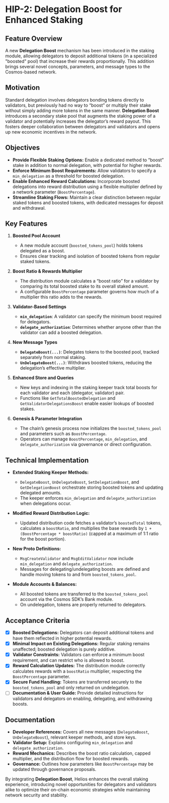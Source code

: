 # HIP-2: Delegation Boost for Enhanced Staking

## Feature Overview
A new **Delegation Boost** mechanism has been introduced in the staking module, allowing delegators to deposit additional tokens (in a specialized "boosted" pool) that increase their rewards proportionally. This addition brings several novel concepts, parameters, and message types to the Cosmos-based network.

## Motivation
Standard delegation involves delegators bonding tokens directly to validators, but previously had no way to “boost” or multiply their stake without simply adding more tokens in the same manner. **Delegation Boost** introduces a secondary stake pool that augments the staking power of a validator and potentially increases the delegator’s reward payout. This fosters deeper collaboration between delegators and validators and opens up new economic incentives in the network.

## Objectives
- **Provide Flexible Staking Options:** Enable a dedicated method to “boost” stake in addition to normal delegation, with potential for higher rewards.
- **Enforce Minimum Boost Requirements:** Allow validators to specify a `min_delegation` as a threshold for boosted delegation.
- **Enable Enhanced Reward Calculations:** Incorporate boosted delegations into reward distribution using a flexible multiplier defined by a network parameter (`BoostPercentage`).
- **Streamline Staking Flows:** Maintain a clear distinction between regular staked tokens and boosted tokens, with dedicated messages for deposit and withdrawal.

## Key Features

1. **Boosted Pool Account**  
   - A new module account (`boosted_tokens_pool`) holds tokens delegated as a boost.
   - Ensures clear tracking and isolation of boosted tokens from regular staked tokens.

2. **Boost Ratio & Rewards Multiplier**  
   - The distribution module calculates a “boost ratio” for a validator by comparing its total boosted stake to its overall staked amount.
   - A configurable `BoostPercentage` parameter governs how much of a multiplier this ratio adds to the rewards.

3. **Validator-Based Settings**  
   - **`min_delegation`**: A validator can specify the minimum boost required for delegators.
   - **`delegate_authorization`**: Determines whether anyone other than the validator can add a boosted delegation.

4. **New Message Types**  
   - **`DelegateBoost(...)`**: Delegates tokens to the boosted pool, tracked separately from normal staking.
   - **`UnDelegateBoost(...)`**: Withdraws boosted tokens, reducing the delegation’s effective multiplier.

5. **Enhanced Store and Queries**  
   - New keys and indexing in the staking keeper track total boosts for each validator and each (delegator, validator) pair.
   - Functions like `GetTotalBoostedDelegation` and `GetValidatorDelegationsBoost` enable easier lookups of boosted stakes.

6. **Genesis & Parameter Integration**  
   - The chain’s genesis process now initializes the `boosted_tokens_pool` and parameters such as `BoostPercentage`.
   - Operators can manage `BoostPercentage`, `min_delegation`, and `delegate_authorization` via governance or direct configuration.

## Technical Implementation

- **Extended Staking Keeper Methods:**  
  - `DelegateBoost`, `UnDelegateBoost`, `SetDelegationBoost`, and `GetDelegationBoost` orchestrate storing boosted tokens and updating delegated amounts.
  - The keeper enforces `min_delegation` and `delegate_authorization` when delegations occur.

- **Modified Reward Distribution Logic:**  
  - Updated distribution code fetches a validator’s `boostedTotal` tokens, calculates a `boostRatio`, and multiplies the base rewards by `1 + (BoostPercentage * boostRatio)` (capped at a maximum of 1:1 ratio for the boost portion).

- **New Proto Definitions:**  
  - `MsgCreateValidator` and `MsgEditValidator` now include `min_delegation` and `delegate_authorization`.
  - Messages for delegating/undelegating boosts are defined and handle moving tokens to and from `boosted_tokens_pool`.

- **Module Accounts & Balances:**  
  - All boosted tokens are transferred to the `boosted_tokens_pool` account via the Cosmos SDK’s Bank module.
  - On undelegation, tokens are properly returned to delegators.

## Acceptance Criteria
- [x] **Boosted Delegations:** Delegators can deposit additional tokens and have them reflected in higher potential rewards.  
- [x] **Minimal Impact on Existing Delegations:** Regular staking remains unaffected; boosted delegation is purely additive.  
- [x] **Validator Constraints:** Validators can enforce a minimum boost requirement, and can restrict who is allowed to boost.  
- [x] **Reward Calculation Updates:** The distribution module correctly calculates rewards with a `boostRatio` multiplier, respecting the `BoostPercentage` parameter.  
- [x] **Secure Fund Handling:** Tokens are transferred securely to the `boosted_tokens_pool` and only returned on undelegation.  
- [ ] **Documentation & User Guide:** Provide detailed instructions for validators and delegators on enabling, delegating, and withdrawing boosts.

## Documentation
- **Developer References:** Covers all new messages (`DelegateBoost`, `UnDelegateBoost`), relevant keeper methods, and store keys.  
- **Validator Setup:** Explains configuring `min_delegation` and `delegate_authorization`.  
- **Reward Mechanics:** Describes the boost ratio calculation, capped multiplier, and the distribution flow for boosted rewards.  
- **Governance:** Outlines how parameters like `BoostPercentage` may be updated through governance proposals.  

By integrating **Delegation Boost**, Helios enhances the overall staking experience, introducing novel opportunities for delegators and validators alike to optimize their on-chain economic strategies while maintaining network security and stability.
